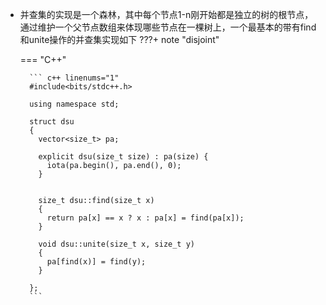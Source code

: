 * 并查集的实现是一个森林，其中每个节点1-n刚开始都是独立的树的根节点，通过维护一个父节点数组来体现哪些节点在一棵树上，一个最基本的带有find和unite操作的并查集实现如下
???+ note "disjoint"

    === "C++"
    
        ``` c++ linenums="1"
        #include<bits/stdc++.h>

        using namespace std;

        struct dsu
        {
          vector<size_t> pa;

          explicit dsu(size_t size) : pa(size) {
            iota(pa.begin(), pa.end(), 0);
          }


          size_t dsu::find(size_t x)
          {
            return pa[x] == x ? x : pa[x] = find(pa[x]);
          }

          void dsu::unite(size_t x, size_t y)
          {
            pa[find(x)] = find(y);
          }

        };
        ```

